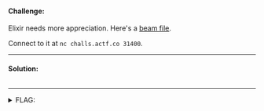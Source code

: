 #### Challenge:

Elixir needs more appreciation. Here's a [beam file](./Elixir.Angstrom.CLI.beam ":ignore").

Connect to it at `nc challs.actf.co 31400`.

---

#### Solution:

```bash
```

---

<details><summary>FLAG:</summary>

```
actf{elixir_is_awesome}
```

</details>
<br/>
